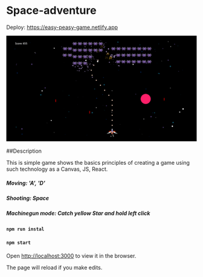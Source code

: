 # Space-adventure

Deploy: https://easy-peasy-game.netlify.app


![Canvas-game](./public/screen.png)

##Description

This is simple game shows the basics principles of creating a game using such technology as a Canvas, JS, React.

##### Moving: 'A', 'D'
##### Shooting: Space
##### Machinegun mode: Catch yellow Star and hold left click

#### `npm run instal`
#### `npm start`


Open [http://localhost:3000](http://localhost:3000) to view it in the browser.

The page will reload if you make edits.

